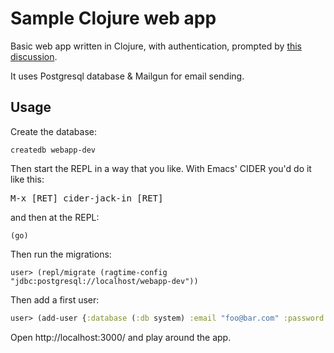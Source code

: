 # Sample Clojure web app

Basic web app written in Clojure, with authentication, prompted by [this discussion](https://groups.google.com/forum/#!msg/clojure/Tyt-U920_2w/SjNNngTrAgAJ).

It uses Postgresql database & Mailgun for email sending.

## Usage

Create the database:

```
createdb webapp-dev
```

Then start the REPL in a way that you like. With Emacs' CIDER you'd do
it like this:

<kbd>M-x [RET] cider-jack-in [RET]</kbd>

and then at the REPL:

```
(go)
```

Then run the migrations:

```
user> (repl/migrate (ragtime-config "jdbc:postgresql://localhost/webapp-dev"))
```

Then add a first user:

```clojure
user> (add-user {:database (:db system) :email "foo@bar.com" :password "secret"})
```

Open http://localhost:3000/ and play around the app.
